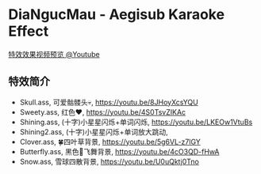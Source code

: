 DiaNgucMau - Aegisub Karaoke Effect
===================================

[特效效果视频预览 @Youtube](https://youtube.com/playlist?list=PLWiiO7FHwvr_7Mm2-miKu9XHbDSd716Gc)

## 特效简介

+ Skull.ass,    可爱骷髅头💀,   https://youtu.be/8JHoyXcsYQU
+ Sweety.ass,   红色❤,         https://youtu.be/4S0TsvZIKAc
+ Shining.ass,  (十字)小星星闪烁+单词闪烁, https://youtu.be/LKEOw1VtuBs
+ Shining2.ass,  (十字)小星星闪烁+单词放大跳动,
+ Clover.ass,   🍀四叶草背景,   https://youtu.be/5g6VL-z7lGY
+ Butterfly.ass, 黑色🦋飞舞背景, https://youtu.be/4cO3QD-fHwA
+ Snow.ass,      雪球四散背景,   https://youtu.be/U0uQktj0Tno
